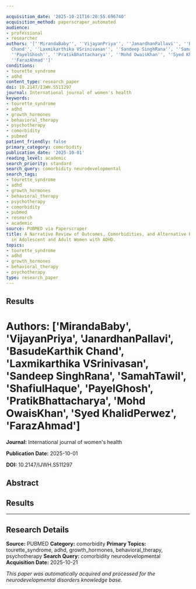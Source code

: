 ```yaml
---

acquisition_date: '2025-10-21T16:20:55.696740'
acquisition_method: paperscraper_automated
audience:
- professional
- researcher
authors: '[''MirandaBaby'', ''VijayanPriya'', ''JanardhanPallavi'', ''BasudeKarthik
  Chand'', ''Laxmikarthika VSrinivasan'', ''Sandeep SinghRana'', ''SamahTawil'', ''ShafiulHaque'',
  ''PayelGhosh'', ''PratikBhattacharya'', ''Mohd OwaisKhan'', ''Syed KhalidPerwez'',
  ''FarazAhmad'']'
conditions:
- tourette_syndrome
- adhd
content_type: research_paper
doi: 10.2147/IJWH.S511297
journal: International journal of women's health
keywords:
- tourette_syndrome
- adhd
- growth_hormones
- behavioral_therapy
- psychotherapy
- comorbidity
- pubmed
patient_friendly: false
primary_category: comorbidity
publication_date: '2025-10-01'
reading_level: academic
search_priority: standard
search_query: comorbidity neurodevelopmental
search_tags:
- tourette_syndrome
- adhd
- growth_hormones
- behavioral_therapy
- psychotherapy
- comorbidity
- pubmed
- research
- academic
source: PUBMED via Paperscraper
title: A Narrative Review of Outcomes, Comorbidities, and Alternative Behavioral Interventions
  in Adolescent and Adult Women with ADHD.
topics:
- tourette_syndrome
- adhd
- growth_hormones
- behavioral_therapy
- psychotherapy
type: research_paper
---
```




## Results

# **Authors:** ['MirandaBaby', 'VijayanPriya', 'JanardhanPallavi', 'BasudeKarthik Chand', 'Laxmikarthika VSrinivasan', 'Sandeep SinghRana', 'SamahTawil', 'ShafiulHaque', 'PayelGhosh', 'PratikBhattacharya', 'Mohd OwaisKhan', 'Syed KhalidPerwez', 'FarazAhmad']

**Journal:** International journal of women's health

**Publication Date:** 2025-10-01

**DOI:** 10.2147/IJWH.S511297

## Abstract

## Results

---

## Research Details

**Source:** PUBMED
**Category:** comorbidity
**Primary Topics:** tourette_syndrome, adhd, growth_hormones, behavioral_therapy, psychotherapy
**Search Query:** comorbidity neurodevelopmental
**Acquisition Date:** 2025-10-21

*This paper was automatically acquired and processed for the neurodevelopmental disorders knowledge base.*
